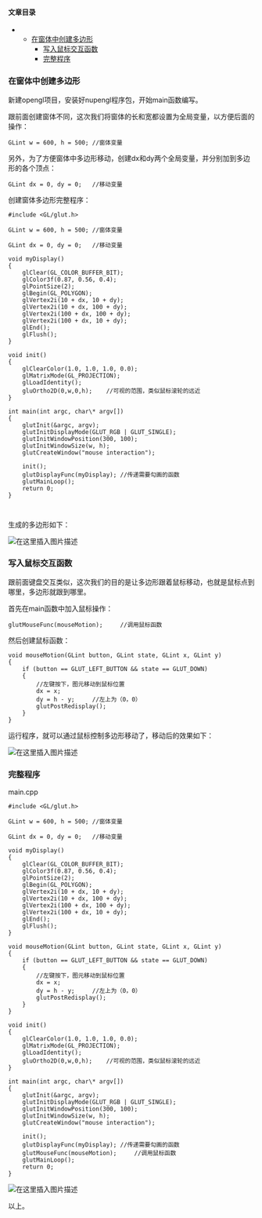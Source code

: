 








#### 文章目录


* + [在窗体中创建多边形](#_1)
	+ [写入鼠标交互函数](#_66)
	+ [完整程序](#_92)




### 在窗体中创建多边形


新建opengl项目，安装好nupengl程序包，开始main函数编写。


跟前面创建窗体不同，这次我们将窗体的长和宽都设置为全局变量，以方便后面的操作：



```
GLint w = 600, h = 500;	//窗体变量

```

另外，为了方便窗体中多边形移动，创建dx和dy两个全局变量，并分别加到多边形的各个顶点：



```
GLint dx = 0, dy = 0;	//移动变量

```

创建窗体多边形完整程序：



```
#include <GL/glut.h>

GLint w = 600, h = 500;	//窗体变量

GLint dx = 0, dy = 0;	//移动变量

void myDisplay()
{
	glClear(GL_COLOR_BUFFER_BIT);
	glColor3f(0.87, 0.56, 0.4);
	glPointSize(2);
	glBegin(GL_POLYGON);
	glVertex2i(10 + dx, 10 + dy);
	glVertex2i(10 + dx, 100 + dy);
	glVertex2i(100 + dx, 100 + dy);
	glVertex2i(100 + dx, 10 + dy);
	glEnd();
	glFlush();
}

void init()
{
	glClearColor(1.0, 1.0, 1.0, 0.0);
	glMatrixMode(GL_PROJECTION);
	glLoadIdentity();
	gluOrtho2D(0,w,0,h);	//可视的范围，类似鼠标滚轮的远近
}

int main(int argc, char\* argv[])
{
	glutInit(&argc, argv);
	glutInitDisplayMode(GLUT_RGB | GLUT_SINGLE);
	glutInitWindowPosition(300, 100);
	glutInitWindowSize(w, h);
	glutCreateWindow("mouse interaction");

	init();
	glutDisplayFunc(myDisplay);	//传递需要勾画的函数
	glutMainLoop();
	return 0;
}



```

生成的多边形如下：


![在这里插入图片描述](https://img-blog.csdnimg.cn/98e7459c6341428fa9cc149a0a5b3082.png)


### 写入鼠标交互函数


跟前面键盘交互类似，这次我们的目的是让多边形跟着鼠标移动，也就是鼠标点到哪里，多边形就跟到哪里。


首先在main函数中加入鼠标操作：



```
glutMouseFunc(mouseMotion);		//调用鼠标函数

```

然后创建鼠标函数：



```
void mouseMotion(GLint button, GLint state, GLint x, GLint y)
{
	if (button == GLUT_LEFT_BUTTON && state == GLUT_DOWN)
	{
		//左键按下，图元移动到鼠标位置
		dx = x;
		dy = h - y;		//左上为（0，0）
		glutPostRedisplay();
	}
}

```

运行程序，就可以通过鼠标控制多边形移动了，移动后的效果如下：


![在这里插入图片描述](https://img-blog.csdnimg.cn/245bd38c297647b589f94eb32108474a.png)


### 完整程序


main.cpp



```
#include <GL/glut.h>

GLint w = 600, h = 500;	//窗体变量

GLint dx = 0, dy = 0;	//移动变量

void myDisplay()
{
	glClear(GL_COLOR_BUFFER_BIT);
	glColor3f(0.87, 0.56, 0.4);
	glPointSize(2);
	glBegin(GL_POLYGON);
	glVertex2i(10 + dx, 10 + dy);
	glVertex2i(10 + dx, 100 + dy);
	glVertex2i(100 + dx, 100 + dy);
	glVertex2i(100 + dx, 10 + dy);
	glEnd();
	glFlush();
}

void mouseMotion(GLint button, GLint state, GLint x, GLint y)
{
	if (button == GLUT_LEFT_BUTTON && state == GLUT_DOWN)
	{
		//左键按下，图元移动到鼠标位置
		dx = x;
		dy = h - y;		//左上为（0，0）
		glutPostRedisplay();
	}
}

void init()
{
	glClearColor(1.0, 1.0, 1.0, 0.0);
	glMatrixMode(GL_PROJECTION);
	glLoadIdentity();
	gluOrtho2D(0,w,0,h);	//可视的范围，类似鼠标滚轮的远近
}

int main(int argc, char\* argv[])
{
	glutInit(&argc, argv);
	glutInitDisplayMode(GLUT_RGB | GLUT_SINGLE);
	glutInitWindowPosition(300, 100);
	glutInitWindowSize(w, h);
	glutCreateWindow("mouse interaction");

	init();
	glutDisplayFunc(myDisplay);	//传递需要勾画的函数
	glutMouseFunc(mouseMotion);		//调用鼠标函数
	glutMainLoop();
	return 0;
}

```

![在这里插入图片描述](https://img-blog.csdnimg.cn/direct/64cf4e0c687e44bc9ac2d48b4b4149a2.png#pic_center)


以上。





